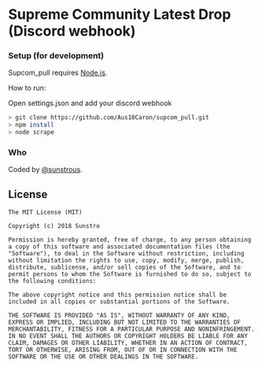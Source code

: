 # Supreme Community Latest Drop (Discord webhook)

### Setup (for development)

Supcom_pull requires [Node.js](http://nodejs.org/).

How to run:

Open settings.json and add your discord webhook

```sh
> git clone https://github.com/Aus10Caron/supcom_pull.git
> npm install
> node scrape
```

### Who

Coded by <a href="https://twitter.com/sunstrous">@sunstrous</a>.


## License

```
The MIT License (MIT)

Copyright (c) 2018 Sunstro

Permission is hereby granted, free of charge, to any person obtaining a copy of this software and associated documentation files (the "Software"), to deal in the Software without restriction, including without limitation the rights to use, copy, modify, merge, publish, distribute, sublicense, and/or sell copies of the Software, and to permit persons to whom the Software is furnished to do so, subject to the following conditions:

The above copyright notice and this permission notice shall be included in all copies or substantial portions of the Software.

THE SOFTWARE IS PROVIDED "AS IS", WITHOUT WARRANTY OF ANY KIND, EXPRESS OR IMPLIED, INCLUDING BUT NOT LIMITED TO THE WARRANTIES OF MERCHANTABILITY, FITNESS FOR A PARTICULAR PURPOSE AND NONINFRINGEMENT. IN NO EVENT SHALL THE AUTHORS OR COPYRIGHT HOLDERS BE LIABLE FOR ANY CLAIM, DAMAGES OR OTHER LIABILITY, WHETHER IN AN ACTION OF CONTRACT, TORT OR OTHERWISE, ARISING FROM, OUT OF OR IN CONNECTION WITH THE SOFTWARE OR THE USE OR OTHER DEALINGS IN THE SOFTWARE.
```